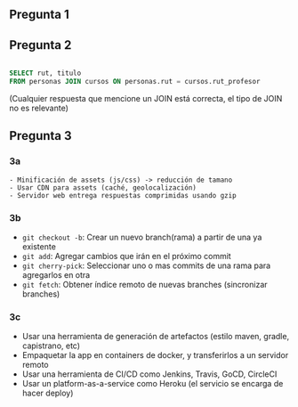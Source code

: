 ## Pregunta 1

## Pregunta 2

```sql

SELECT rut, titulo
FROM personas JOIN cursos ON personas.rut = cursos.rut_profesor
```
(Cualquier respuesta que mencione un JOIN está correcta, el tipo de JOIN no es relevante)

## Pregunta 3

### 3a
```
- Minificación de assets (js/css) -> reducción de tamano
- Usar CDN para assets (caché, geolocalización)
- Servidor web entrega respuestas comprimidas usando gzip
```

### 3b

- `git checkout -b`: Crear un nuevo branch(rama) a partir de una ya existente
- `git add`: Agregar cambios que irán en el próximo commit
- `git cherry-pick`: Seleccionar uno o mas commits de una rama para agregarlos en otra
- `git fetch`: Obtener índice remoto de nuevas branches (sincronizar branches)


### 3c

- Usar una herramienta de generación de artefactos (estilo maven, gradle, capistrano, etc)
- Empaquetar la app en containers de docker, y transferirlos a un servidor remoto
- Usar una herramienta de CI/CD como Jenkins, Travis, GoCD, CircleCI
- Usar un platform-as-a-service como Heroku (el servicio se encarga de hacer deploy)
